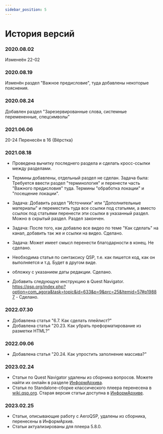 ```yaml
---
sidebar_position: 5
---
```

# История версий

###  2020.08.02

Изменеён 22-02

###  2020.08.19

Изменён раздел "Важное предисловие", туда добавлены некоторые пояснения.

###  2020.08.24

Добавлен раздел "Зарезервированные слова, системные перемененные, спецсимволы"

###  2021.06.06

20-24 Перенесён в 16 {Вёрстка}

###  2021.08.18

* Проведена вычитку последнего раздела и сделать кросс-ссылки между разделами.
* Термины добавлены, отдельный раздел не сделан. Задача была: Требуется ввести раздел "терминология" и перенести часть "Важного предисловия" туда.
	Термины "обработка локации" и "посещение локации".
* Задача: Добавить раздел "Источники" или "Дополнительные материалы" и переместить туда все ссылки под статьями, а вместо ссылок под статьями перенести эти ссылки в указанный раздел. Можно в скрытый раздел. Раздел закончен.
* Задача: После того, как добавлю все видео по теме "Как сделать" на канал, добавить так же и ссылки на видео. Сделано.

* Задача: Может имеет смысл перенести благодарности в конец. Не сделано.
* Необходима статья по синтаксису QSP, т.е. как пишется код, как он выполняется и т.д. Будет в другом виде.
* обложку с указанием даты редакции. Сделано.
* Добавить следующую инструкцию в Quest Navigator. https://qsp.org/index.php?option=com_agora&task=topic&id=633&p=9&prc=25&Itemid=57#p19887 - Сделано.

###  2022.07.30

* Добавлена статья "6.7. Как сделать плейлист?"
* Добавлена статья "20.23. Как убрать преформатирование из разметки HTML?"

###  2022.09.06

* Добавлена статья "20.24. Как упростить заполнение массива?"

###  2023.02.24

* Статьи по Quest Navigator удалены из сборника вопросов. Можете найти их онлайн в разделе [ИнформАрхива](https://aleksversus.github.io/howdo_faq/informarch/soderzhanie_0000.html).
* Статья по Standalone-сборке классического плеера перенесена в [wiki.qsp.org](https://wiki.qsp.org/help:classic_standalone). Старая версия статьи доступна в [ИнформАрхиве](https://aleksversus.github.io/howdo_faq/informarch/soderzhanie_0000.html).

###  2023.02.25
* Статьи, описывающие работу с AeroQSP, удалены из сборника, перенесены в ИнформАрхив.
* Статьи актуализированы для плеера 5.8.0.
